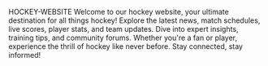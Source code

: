  HOCKEY-WEBSITE
Welcome to our hockey website, your ultimate destination for all things hockey! Explore the latest news, match schedules, live scores, player stats, and team updates. Dive into expert insights, training tips, and community forums. Whether you're a fan or player, experience the thrill of hockey like never before. Stay connected, stay informed!
